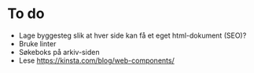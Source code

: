 # To do
* Lage byggesteg slik at hver side kan få et eget html-dokument (SEO)?
* Bruke linter
* Søkeboks på arkiv-siden
* Lese https://kinsta.com/blog/web-components/